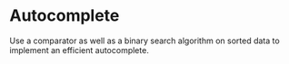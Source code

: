 # Autocomplete
Use a comparator as well as a binary search algorithm on sorted data to implement an efficient autocomplete.
